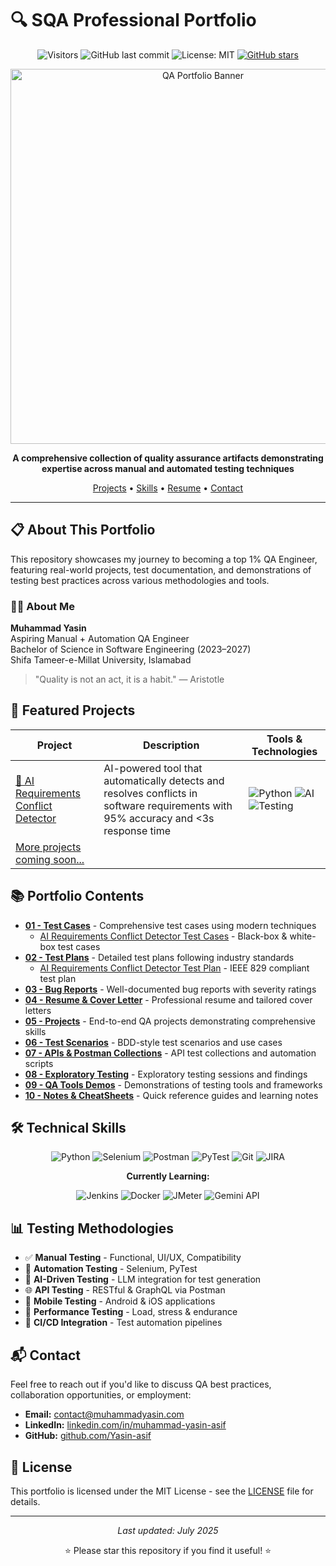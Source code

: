 # 🔍 SQA Professional Portfolio

<div align="center">

![Visitors](https://visitor-badge.laobi.icu/badge?page_id=Yasin-asif.SQA-Professional-Portfolio)
![GitHub last commit](https://img.shields.io/github/last-commit/Yasin-asif/SQA-Professional-Portfolio?color=blue&logo=github)
![License: MIT](https://img.shields.io/badge/License-MIT-yellow.svg)
[![GitHub stars](https://img.shields.io/github/stars/Yasin-asif/SQA-Professional-Portfolio?style=social)](https://github.com/Yasin-asif/SQA-Professional-Portfolio/stargazers)

<img src="https://github.com/Yasin-asif/SQA-Professional-Portfolio/raw/master/assets/qa-banner.png" alt="QA Portfolio Banner" width="600" onerror="this.style.display='none'"/>

**A comprehensive collection of quality assurance artifacts demonstrating expertise across manual and automated testing techniques**

[Projects](#-featured-projects) • [Skills](#-technical-skills) • [Resume](#-resume--cover-letter) • [Contact](#-contact)

</div>

---

## 📋 About This Portfolio

This repository showcases my journey to becoming a top 1% QA Engineer, featuring real-world projects, test documentation, and demonstrations of testing best practices across various methodologies and tools.

### 👨‍💻 About Me

**Muhammad Yasin**  
Aspiring Manual + Automation QA Engineer  
Bachelor of Science in Software Engineering (2023–2027)  
Shifa Tameer-e-Millat University, Islamabad

> "Quality is not an act, it is a habit." — Aristotle

## 🌟 Featured Projects

<div align="center">

| Project | Description | Tools & Technologies |
|---------|-------------|---------------------|
| [🤖 AI Requirements Conflict Detector](./05%20-%20Projects/AI%20Requirements%20Conflict%20Detector/README.md) | AI-powered tool that automatically detects and resolves conflicts in software requirements with 95% accuracy and <3s response time | ![Python](https://img.shields.io/badge/Python-3776AB?style=flat&logo=python&logoColor=white) ![AI](https://img.shields.io/badge/AI-Gemini_1.5-blue?style=flat&logo=google&logoColor=white) ![Testing](https://img.shields.io/badge/Testing-PyTest-green?style=flat&logo=pytest&logoColor=white) |
| [More projects coming soon...](#) | | |

</div>

## 📚 Portfolio Contents

- [**01 - Test Cases**](./01%20-%20Test%20Cases) - Comprehensive test cases using modern techniques
  - [AI Requirements Conflict Detector Test Cases](./01%20-%20Test%20Cases/Ai_Requirements_Conflict_Detector/AI_Conflict_Detector_TestCases.md) - Black-box & white-box test cases
- [**02 - Test Plans**](./02%20-%20Test%20Plans) - Detailed test plans following industry standards
  - [AI Requirements Conflict Detector Test Plan](./02%20-%20Test%20Plans/Ai_Requirements_Conflict_Detector/AI_Conflict_Detector_TestPlan.md) - IEEE 829 compliant test plan
- [**03 - Bug Reports**](./03%20-%20Bug%20Reports) - Well-documented bug reports with severity ratings
- [**04 - Resume & Cover Letter**](./04%20-%20Resume%20%26%20Cover%20Letter) - Professional resume and tailored cover letters
- [**05 - Projects**](./05%20-%20Projects) - End-to-end QA projects demonstrating comprehensive skills
- [**06 - Test Scenarios**](./06%20-%20Test%20Scenarios) - BDD-style test scenarios and use cases
- [**07 - APIs & Postman Collections**](./07%20-%20APIs%20%26%20Postman%20Collections) - API test collections and automation scripts
- [**08 - Exploratory Testing**](./08%20-%20Exploratory%20Testing) - Exploratory testing sessions and findings
- [**09 - QA Tools Demos**](./09%20-%20QA%20Tools%20Demos) - Demonstrations of testing tools and frameworks
- [**10 - Notes & CheatSheets**](./10%20-%20Notes%20%26%20CheatSheets) - Quick reference guides and learning notes

## 🛠️ Technical Skills

<div align="center">

![Python](https://img.shields.io/badge/Python-3776AB?style=for-the-badge&logo=python&logoColor=white)
![Selenium](https://img.shields.io/badge/Selenium-43B02A?style=for-the-badge&logo=selenium&logoColor=white)
![Postman](https://img.shields.io/badge/Postman-FF6C37?style=for-the-badge&logo=postman&logoColor=white)
![PyTest](https://img.shields.io/badge/PyTest-0A9EDC?style=for-the-badge&logo=pytest&logoColor=white)
![Git](https://img.shields.io/badge/Git-F05032?style=for-the-badge&logo=git&logoColor=white)
![JIRA](https://img.shields.io/badge/JIRA-0052CC?style=for-the-badge&logo=jira&logoColor=white)

**Currently Learning:**

![Jenkins](https://img.shields.io/badge/Jenkins-D24939?style=for-the-badge&logo=jenkins&logoColor=white)
![Docker](https://img.shields.io/badge/Docker-2496ED?style=for-the-badge&logo=docker&logoColor=white)
![JMeter](https://img.shields.io/badge/JMeter-D22128?style=for-the-badge&logo=apache&logoColor=white)
![Gemini API](https://img.shields.io/badge/Gemini%20API-4285F4?style=for-the-badge&logo=google&logoColor=white)

</div>

## 📊 Testing Methodologies

- ✅ **Manual Testing** - Functional, UI/UX, Compatibility
- 🧪 **Automation Testing** - Selenium, PyTest
- 🧠 **AI-Driven Testing** - LLM integration for test generation
- 🌐 **API Testing** - RESTful & GraphQL via Postman
- 📱 **Mobile Testing** - Android & iOS applications
- 💪 **Performance Testing** - Load, stress & endurance
- 🔄 **CI/CD Integration** - Test automation pipelines

## 📬 Contact

Feel free to reach out if you'd like to discuss QA best practices, collaboration opportunities, or employment:

- **Email:** [contact@muhammadyasin.com](mailto:contact@muhammadyasin.com)
- **LinkedIn:** [linkedin.com/in/muhammad-yasin-asif](https://www.linkedin.com/in/muhammad-yasin-asif)
- **GitHub:** [github.com/Yasin-asif](https://github.com/Yasin-asif)

## 📄 License

This portfolio is licensed under the MIT License - see the [LICENSE](./LICENSE) file for details.

---

<div align="center">
  <p><i>Last updated: July 2025</i></p>
  <p>⭐ Please star this repository if you find it useful! ⭐</p>
</div> 